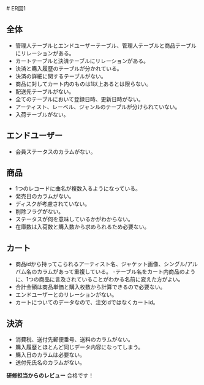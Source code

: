﻿﻿# ER図1
## 全体
- 管理人テーブルとエンドユーザーテーブル、管理人テーブルと商品テーブルにリレーションがある。
- カートテーブルと決済テーブルにリレーションがある。
- 決済と購入履歴のテーブルが分かれている。
- 決済の詳細に関するテーブルがない。
- 商品に対してカート内のものは1以上あるとは限らない。
- 配送先テーブルがない。
- 全てのテーブルにおいて登録日時、更新日時がない。
- アーティスト、レーベル、ジャンルのテーブルが分けられていない。
- 入荷テーブルがない。

## エンドユーザー
- 会員ステータスのカラムがない。

## 商品
- 1つのレコードに曲名が複数入るようになっている。
- 発売日のカラムがない。
- ディスクが考慮されていない。
- 削除フラグがない。
- ステータスが何を意味しているかがわからない。
- 在庫数は入荷数と購入数から求められるため必要ない。

## カート
- 商品idから持ってこられるアーティスト名、ジャケット画像、シングル/アルバム名のカラムがあって重複している。
-テーブル名をカート内商品のように、1つの商品に言及されていることがわかる名前に変えた方がよい。
- 合計金額は商品単価と購入枚数から計算できるので必要ない。
- エンドユーザーとのリレーションがない。
- カートについてのデータなので、注文idではなくカートid。

## 決済
- 消費税、送付先郵便番号、送料のカラムがない。
- 購入履歴とほとんど同じデータ内容になってしまう。
- 購入日のカラムは必要ない。
- 送付先氏名のカラムがない。

**研修担当からのレビュー**
合格です！




